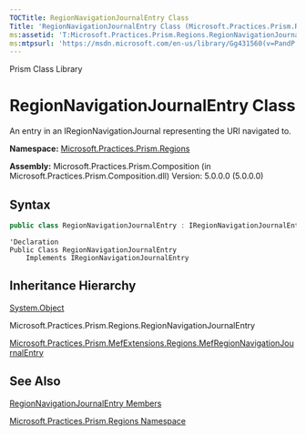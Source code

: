 ```yaml
---
TOCTitle: RegionNavigationJournalEntry Class
Title: 'RegionNavigationJournalEntry Class (Microsoft.Practices.Prism.Regions)'
ms:assetid: 'T:Microsoft.Practices.Prism.Regions.RegionNavigationJournalEntry'
ms:mtpsurl: 'https://msdn.microsoft.com/en-us/library/Gg431560(v=PandP.50)'
---
```


Prism Class Library

# RegionNavigationJournalEntry Class

An entry in an IRegionNavigationJournal representing the URI navigated to.

**Namespace:** [Microsoft.Practices.Prism.Regions](https://msdn.microsoft.com/en-us/library/microsoft.practices.prism.regions(v=pandp.50))

**Assembly:** Microsoft.Practices.Prism.Composition (in Microsoft.Practices.Prism.Composition.dll) Version: 5.0.0.0 (5.0.0.0)

## Syntax

```C#
public class RegionNavigationJournalEntry : IRegionNavigationJournalEntry
```

```VB
'Declaration
Public Class RegionNavigationJournalEntry
	Implements IRegionNavigationJournalEntry
```

## Inheritance Hierarchy
[System.Object](http://msdn2.microsoft.com/en-us/library/e5kfa45b)

Microsoft.Practices.Prism.Regions.RegionNavigationJournalEntry

[Microsoft.Practices.Prism.MefExtensions.Regions.MefRegionNavigationJournalEntry](https://msdn.microsoft.com/en-us/library/microsoft.practices.prism.mefextensions.regions.mefregionnavigationjournalentry(v=pandp.50))

## See Also
[RegionNavigationJournalEntry Members](https://msdn.microsoft.com/en-us/library/microsoft.practices.prism.regions.regionnavigationjournalentry_members(v=pandp.50))

[Microsoft.Practices.Prism.Regions Namespace](https://msdn.microsoft.com/en-us/library/microsoft.practices.prism.regions(v=pandp.50))
